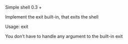 Simple shell 0.3 +



Implement the exit built-in, that exits the shell

Usage: exit

You don’t have to handle any argument to the built-in exit

